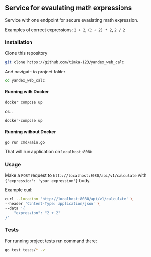 ## Service for evaulating math expressions

Service with one endpoint for secure evaulating math expression.

Examples of correct expressions: `2 + 2`, `(2 + 2) * 2`, `2 / 2`

### Installation

Clone this repository 

```bash
git clone https://github.com/timka-123/yandex_web_calc
```

And navigate to project folder

```bash
cd yandex_web_calc
```

#### Running with Docker

```bash
docker compose up
```
or...
```bash
docker-compose up
```

#### Running without Docker

```bash
go run cmd/main.go
```


That will run application on `localhost:8080`


### Usage

Make a `POST` request to `http://localhost:8080/api/v1/calculate` with `{'expression': 'your expression'}` body.

Example curl:
```bash
curl --location 'http://localhost:8080/api/v1/calculate' \
--header 'Content-Type: application/json' \
--data '{
    "expression": "2 + 2"
}'
```

### Tests

For running project tests run command there:
```bash
go test tests/* -v
```
